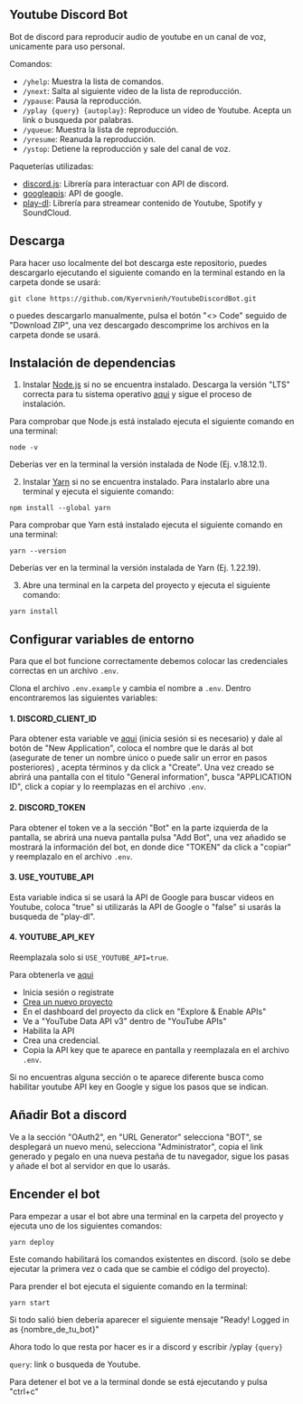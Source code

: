 ## Youtube Discord Bot

Bot de discord para reproducir audio de youtube en un canal de voz, unicamente para uso personal.

Comandos:

- `/yhelp`: Muestra la lista de comandos.
- `/ynext`: Salta al siguiente video de la lista de reproducción.
- `/ypause`: Pausa la reproducción.
- `/yplay {query} {autoplay}`: Reproduce un video de Youtube. Acepta un link o busqueda por palabras.
- `/yqueue`: Muestra la lista de reproducción.
- `/yresume`: Reanuda la reproducción.
- `/ystop`: Detiene la reproducción y sale del canal de voz.

Paqueterías utilizadas:

- [discord.js](https://discord.js.org): Librería para interactuar con API de discord.
- [googleapis](https://github.com/googleapis/google-api-nodejs-client): API de google.
- [play-dl](https://github.com/play-dl/play-dl): Librería para streamear contenido de Youtube, Spotify y SoundCloud.

## Descarga

Para hacer uso localmente del bot descarga este repositorio, puedes descargarlo ejecutando el siguiente comando en la terminal estando en la carpeta donde se usará:

```
git clone https://github.com/Kyervnienh/YoutubeDiscordBot.git
```

o puedes descargarlo manualmente, pulsa el botón "<> Code" seguido de "Download ZIP", una vez descargado descomprime los archivos en la carpeta donde se usará.

## Instalación de dependencias

1. Instalar [Node.js](https://nodejs.org/es) si no se encuentra instalado. Descarga la versión "LTS" correcta para tu sistema operativo [aqui](https://nodejs.org/es/download) y sigue el proceso de instalación.

Para comprobar que Node.js está instalado ejecuta el siguiente comando en una terminal:

```
node -v
```

Deberías ver en la terminal la versión instalada de Node (Ej. v.18.12.1).

2. Instalar [Yarn](https://yarnpkg.com/) si no se encuentra instalado. Para instalarlo abre una terminal y ejecuta el siguiente comando:

```
npm install --global yarn
```

Para comprobar que Yarn está instalado ejecuta el siguiente comando en una terminal:

```
yarn --version
```

Deberías ver en la terminal la versión instalada de Yarn (Ej. 1.22.19).

3. Abre una terminal en la carpeta del proyecto y ejecuta el siguiente comando:

```
yarn install
```

## Configurar variables de entorno

Para que el bot funcione correctamente debemos colocar las credenciales correctas en un archivo `.env`.

Clona el archivo `.env.example` y cambia el nombre a `.env`. Dentro encontraremos las siguientes variables:

#### 1. DISCORD_CLIENT_ID

Para obtener esta variable ve [aqui](https://discord.com/developers/applications) (inicia sesión si es necesario) y dale al botón de "New Application", coloca el nombre que le darás al bot (asegurate de tener un nombre único o puede salir un error en pasos posteriores) , acepta términos y da click a "Create". Una vez creado se abrirá una pantalla con el titulo "General information", busca "APPLICATION ID", click a copiar y lo reemplazas en el archivo `.env`.

#### 2. DISCORD_TOKEN

Para obtener el token ve a la sección "Bot" en la parte izquierda de la pantalla, se abrirá una nueva pantalla pulsa "Add Bot", una vez añadido se mostrará la información del bot, en donde dice "TOKEN" da click a "copiar" y reemplazalo en el archivo `.env`.

#### 3. USE_YOUTUBE_API

Esta variable indica si se usará la API de Google para buscar videos en Youtube, coloca "true" si utilizarás la API de Google o "false" si usarás la busqueda de "play-dl".

#### 4. YOUTUBE_API_KEY

Reemplazala solo si `USE_YOUTUBE_API=true`.

Para obtenerla ve [aqui](https://console.cloud.google.com/)

- Inicia sesión o registrate
- [Crea un nuevo proyecto](https://cloud.google.com/resource-manager/docs/creating-managing-projects?hl=es-419)
- En el dashboard del proyecto da click en "Explore & Enable APIs"
- Ve a "YouTube Data API v3" dentro de "YouTube APIs"
- Habilita la API
- Crea una credencial.
- Copia la API key que te aparece en pantalla y reemplazala en el archivo `.env`.

Si no encuentras alguna sección o te aparece diferente busca como habilitar youtube API key en Google y sigue los pasos que se indican.

## Añadir Bot a discord

Ve a la sección "OAuth2", en "URL Generator" selecciona "BOT", se desplegará un nuevo menú, selecciona "Administrator", copia el link generado y pegalo en una nueva pestaña de tu navegador, sigue los pasas y añade el bot al servidor en que lo usarás.

## Encender el bot

Para empezar a usar el bot abre una terminal en la carpeta del proyecto y ejecuta uno de los siguientes comandos:

```
yarn deploy
```

Este comando habilitará los comandos existentes en discord. (solo se debe ejecutar la primera vez o cada que se cambie el código del proyecto).

Para prender el bot ejecuta el siguiente comando en la terminal:

```
yarn start
```

Si todo salió bien debería aparecer el siguiente mensaje "Ready! Logged in as {nombre_de_tu_bot}"

Ahora todo lo que resta por hacer es ir a discord y escribir /yplay `{query}`

`query`: link o busqueda de Youtube.

Para detener el bot ve a la terminal donde se está ejecutando y pulsa "ctrl+c"
